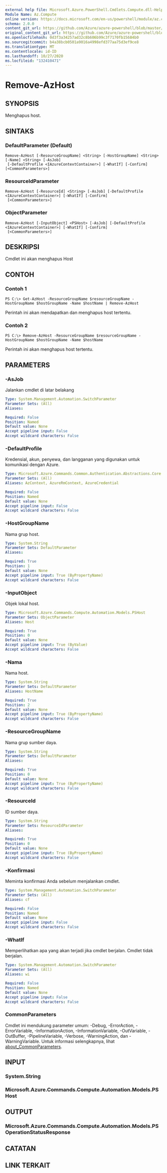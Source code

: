 ```yaml
---
external help file: Microsoft.Azure.PowerShell.Cmdlets.Compute.dll-Help.xml
Module Name: Az.Compute
online version: https://docs.microsoft.com/en-us/powershell/module/az.compute/remove-azhost
schema: 2.0.0
content_git_url: https://github.com/Azure/azure-powershell/blob/master/src/Compute/Compute/help/Remove-AzHost.md
original_content_git_url: https://github.com/Azure/azure-powershell/blob/master/src/Compute/Compute/help/Remove-AzHost.md
ms.openlocfilehash: 0d3f3a34257ad32c8b606b99c3f7170fb15684b0
ms.sourcegitcommit: b4a38bcb0501a9016a4998efd377aa75d3ef9ce8
ms.translationtype: MT
ms.contentlocale: id-ID
ms.lasthandoff: 10/27/2020
ms.locfileid: "132410471"
---
```

# Remove-AzHost

## SYNOPSIS
Menghapus host.

## SINTAKS

### DefaultParameter (Default)
```
Remove-AzHost [-ResourceGroupName] <String> [-HostGroupName] <String> [-Name] <String> [-AsJob]
 [-DefaultProfile <IAzureContextContainer>] [-WhatIf] [-Confirm] [<CommonParameters>]
```

### ResourceIdParameter
```
Remove-AzHost [-ResourceId] <String> [-AsJob] [-DefaultProfile <IAzureContextContainer>] [-WhatIf] [-Confirm]
 [<CommonParameters>]
```

### ObjectParameter
```
Remove-AzHost [-InputObject] <PSHost> [-AsJob] [-DefaultProfile <IAzureContextContainer>] [-WhatIf] [-Confirm]
 [<CommonParameters>]
```

## DESKRIPSI
Cmdlet ini akan menghapus Host

## CONTOH

### Contoh 1
```
PS C:\> Get-AzHost -ResourceGroupName $resourceGroupName -HostGroupName $hostGroupName -Name $hostName | Remove-AzHost
```

Perintah ini akan mendapatkan dan menghapus host tertentu.

### Contoh 2
```
PS C:\> Remove-AzHost -ResourceGroupName $resourceGroupName -HostGroupName $hostGroupName -Name $hostName
```

Perintah ini akan menghapus host tertentu.

## PARAMETERS

### -AsJob
Jalankan cmdlet di latar belakang

```yaml
Type: System.Management.Automation.SwitchParameter
Parameter Sets: (All)
Aliases:

Required: False
Position: Named
Default value: None
Accept pipeline input: False
Accept wildcard characters: False
```

### -DefaultProfile
Kredensial, akun, penyewa, dan langganan yang digunakan untuk komunikasi dengan Azure.

```yaml
Type: Microsoft.Azure.Commands.Common.Authentication.Abstractions.Core.IAzureContextContainer
Parameter Sets: (All)
Aliases: AzContext, AzureRmContext, AzureCredential

Required: False
Position: Named
Default value: None
Accept pipeline input: False
Accept wildcard characters: False
```

### -HostGroupName
Nama grup host.

```yaml
Type: System.String
Parameter Sets: DefaultParameter
Aliases:

Required: True
Position: 1
Default value: None
Accept pipeline input: True (ByPropertyName)
Accept wildcard characters: False
```

### -InputObject
Objek lokal host.

```yaml
Type: Microsoft.Azure.Commands.Compute.Automation.Models.PSHost
Parameter Sets: ObjectParameter
Aliases: Host

Required: True
Position: 0
Default value: None
Accept pipeline input: True (ByValue)
Accept wildcard characters: False
```

### -Nama
Nama host.

```yaml
Type: System.String
Parameter Sets: DefaultParameter
Aliases: HostName

Required: True
Position: 2
Default value: None
Accept pipeline input: True (ByPropertyName)
Accept wildcard characters: False
```

### -ResourceGroupName
Nama grup sumber daya.

```yaml
Type: System.String
Parameter Sets: DefaultParameter
Aliases:

Required: True
Position: 0
Default value: None
Accept pipeline input: True (ByPropertyName)
Accept wildcard characters: False
```

### -ResourceId
ID sumber daya.

```yaml
Type: System.String
Parameter Sets: ResourceIdParameter
Aliases:

Required: True
Position: 0
Default value: None
Accept pipeline input: True (ByPropertyName)
Accept wildcard characters: False
```

### -Konfirmasi
Meminta konfirmasi Anda sebelum menjalankan cmdlet.

```yaml
Type: System.Management.Automation.SwitchParameter
Parameter Sets: (All)
Aliases: cf

Required: False
Position: Named
Default value: None
Accept pipeline input: False
Accept wildcard characters: False
```

### -WhatIf
Memperlihatkan apa yang akan terjadi jika cmdlet berjalan.
Cmdlet tidak berjalan.

```yaml
Type: System.Management.Automation.SwitchParameter
Parameter Sets: (All)
Aliases: wi

Required: False
Position: Named
Default value: None
Accept pipeline input: False
Accept wildcard characters: False
```

### CommonParameters
Cmdlet ini mendukung parameter umum: -Debug, -ErrorAction, -ErrorVariable, -InformationAction, -InformationVariable, -OutVariable, -OutBuffer, -PipelineVariable, -Verbose, -WarningAction, dan -WarningVariable. Untuk informasi selengkapnya, lihat [about_CommonParameters](http://go.microsoft.com/fwlink/?LinkID=113216).

## INPUT

### System.String

### Microsoft.Azure.Commands.Compute.Automation.Models.PSHost

## OUTPUT

### Microsoft.Azure.Commands.Compute.Automation.Models.PSOperationStatusResponse

## CATATAN

## LINK TERKAIT
